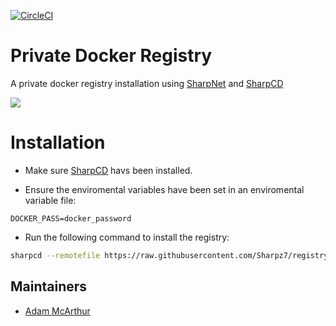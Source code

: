 [![CircleCI](https://circleci.com/gh/Sharpz7/registry/tree/main.svg?style=svg)](https://circleci.com/gh/Sharpz7/registry/tree/main)

# Private Docker Registry

A private docker registry installation using [SharpNet](https://github.com/Sharpz7/sharpnet) and [SharpCD](https://github.com/Sharpz7/sharpcd)

![](https://miro.medium.com/max/1400/1*in6B62UqKHCFP0t6TuVtKA.jpeg)

# Installation

- Make sure [SharpCD](https://github.com/Sharpz7/sharpcd) havs been installed.

- Ensure the enviromental variables have been set in an enviromental variable file:

```env
DOCKER_PASS=docker_password
```

- Run the following command to install the registry:

```bash
sharpcd --remotefile https://raw.githubusercontent.com/Sharpz7/registry/main/.sharpcd/sharpcd.yml
```

## Maintainers

- [Adam McArthur](https://adam.mcaq.me)

